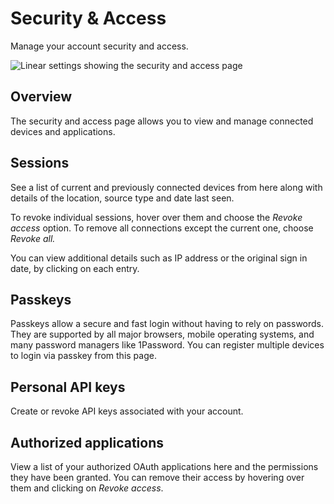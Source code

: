 # Security & Access

Manage your account security and access.

![Linear settings showing the security and access page](https://webassets.linear.app/images/ornj730p/production/709f9a7c9139ac1a2eae0dc6494b1f04d7a29acf-1848x1264.png?q=95&auto=format&dpr=2)

## Overview 

The security and access page allows you to view and manage connected devices and applications.

## Sessions

See a list of current and previously connected devices from here along with details of the location, source type and date last seen.   
  
To revoke individual sessions, hover over them and choose the _Revoke access_ option. To remove all connections except the current one, choose _Revoke all._  
  
You can view additional details such as IP address or the original sign in date, by clicking on each entry.

## Passkeys

Passkeys allow a secure and fast login without having to rely on passwords. They are supported by all major browsers, mobile operating systems, and many password managers like 1Password. You can register multiple devices to login via passkey from this page.

## Personal API keys

Create or revoke API keys associated with your account.

## Authorized applications

View a list of your authorized OAuth applications here and the permissions they have been granted. You can remove their access by hovering over them and clicking on _Revoke access_.